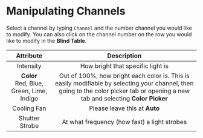 # Manipulating Channels

Select a channel by typing `Channel` and the number channel you would like to modify. You can also click on the channel number on the row you would like to modify in the **Blind Table**.

| Attribute      | Description                          |
| :---------: | :----------------------------------: |
| Intensity | How bright that specific light is |
| **Color** <br> Red, Blue, Green, Lime, Indigo | Out of 100%, how bright each color is. This is easily modifiable by selecting your channel, then going to the color picker tab or opening a new tab and selecting **Color Picker** |
| Cooling Fan | Please leave this at **Auto** |
| Shutter Strobe | At what frequency (how fast) a light strobes |